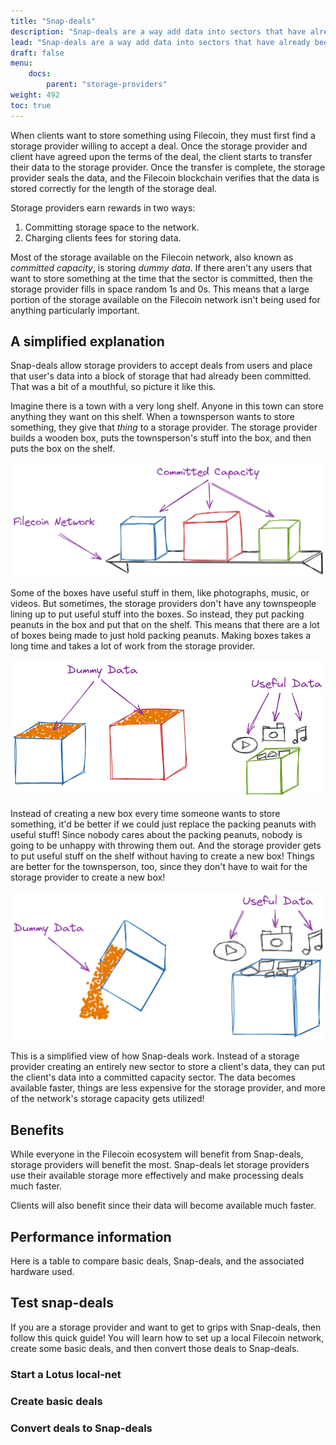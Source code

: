```yaml
---
title: "Snap-deals"
description: "Snap-deals are a way add data into sectors that have already been sealed. This allows users to utilize the confirmed storage available in the network, while also allowing storage providers to earn straoge rewards without having to seal new sectors."
lead: "Snap-deals are a way add data into sectors that have already been sealed. This allows users to utilize the confirmed storage available in the network, while also allowing storage providers to earn straoge rewards without having to seal new sectors."
draft: false
menu:
    docs:
        parent: "storage-providers"
weight: 492
toc: true
---
```


When clients want to store something using Filecoin, they must first find a storage provider willing to accept a deal. Once the storage provider and client have agreed upon the terms of the deal, the client starts to transfer their data to the storage provider. Once the transfer is complete, the storage provider seals the data, and the Filecoin blockchain verifies that the data is stored correctly for the length of the storage deal. 

Storage providers earn rewards in two ways:

1. Committing storage space to the network. 
1. Charging clients fees for storing data. 

Most of the storage available on the Filecoin network, also known as _committed capacity_, is storing _dummy data_. If there aren't any users that want to store something at the time that the sector is committed, then the storage provider fills in space random 1s and 0s. This means that a large portion of the storage available on the Filecoin network isn't being used for anything particularly important.

## A simplified explanation

Snap-deals allow storage providers to accept deals from users and place that user's data into a block of storage that had already been committed. That was a bit of a mouthful, so picture it like this.

Imagine there is a town with a very long shelf. Anyone in this town can store anything they want on this shelf. When a townsperson wants to store something, they give that _thing_ to a storage provider. The storage provider builds a wooden box, puts the townsperson's stuff into the box, and then puts the box on the shelf.

![A shelf representing the Filecoin network.](shelf.png)

Some of the boxes have useful stuff in them, like photographs, music, or videos. But sometimes, the storage providers don't have any townspeople lining up to put useful stuff into the boxes. So instead, they put packing peanuts in the box and put that on the shelf. This means that there are a lot of boxes being made to just hold packing peanuts. Making boxes takes a long time and takes a lot of work from the storage provider.

![Types of data in a Filecoin sector.](data-types.png)

Instead of creating a new box every time someone wants to store something, it'd be better if we could just replace the packing peanuts with useful stuff! Since nobody cares about the packing peanuts, nobody is going to be unhappy with throwing them out. And the storage provider gets to put useful stuff on the shelf without having to create a new box! Things are better for the townsperson, too, since they don't have to wait for the storage provider to create a new box!

![Emptying sectors of dummy data to fill them with real data.](emptying-boxes.png)

This is a simplified view of how Snap-deals work. Instead of a storage provider creating an entirely new sector to store a client's data, they can put the client's data into a committed capacity sector. The data becomes available faster, things are less expensive for the storage provider, and more of the network's storage capacity gets utilized!

## Benefits

While everyone in the Filecoin ecosystem will benefit from Snap-deals, storage providers will benefit the most. Snap-deals let storage providers use their available storage more effectively and make processing deals much faster. 

Clients will also benefit since their data will become available much faster. 

## Performance information

Here is a table to compare basic deals, Snap-deals, and the associated hardware used.

## Test snap-deals

If you are a storage provider and want to get to grips with Snap-deals, then follow this quick guide! You will learn how to set up a local Filecoin network, create some basic deals, and then convert those deals to Snap-deals.

### Start a Lotus local-net

### Create basic deals

### Convert deals to Snap-deals

